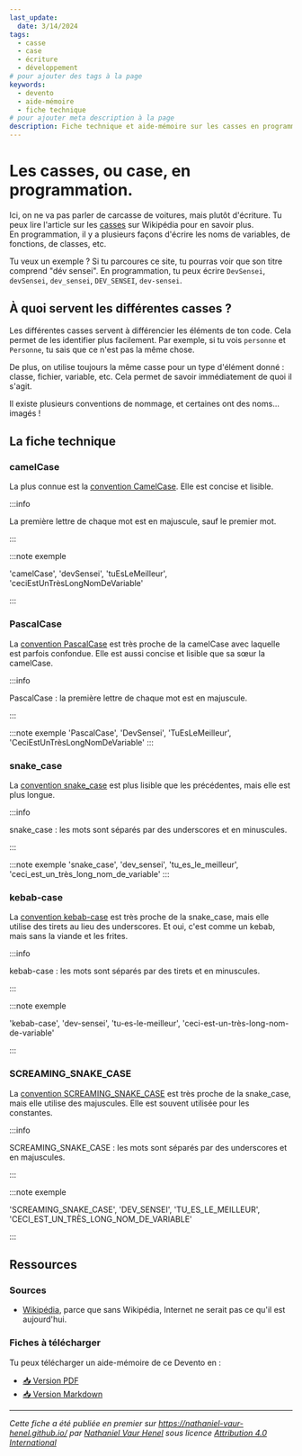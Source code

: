 ```yaml
---
last_update:
  date: 3/14/2024
tags:
  - casse
  - case
  - écriture
  - développement
# pour ajouter des tags à la page
keywords:
  - devento
  - aide-mémoire
  - fiche technique
# pour ajouter meta description à la page
description: Fiche technique et aide-mémoire sur les casses en programmation
---
```


# Les casses, ou case, en programmation.

Ici, on ne va pas parler de carcasse de voitures, mais plutôt d'écriture. Tu peux lire l'article sur les [casses](https://fr.wikipedia.org/wiki/Casse_(typographie)) sur Wikipédia pour en savoir plus.  
En programmation, il y a plusieurs façons d'écrire les noms de variables, de fonctions, de classes, etc. 

Tu veux un exemple ? Si tu parcoures ce site, tu pourras voir que son titre comprend "dév sensei". En programmation, tu peux écrire `DevSensei`, `devSensei`, `dev_sensei`, `DEV_SENSEI`, `dev-sensei`. 

## À quoi servent les différentes casses ?

Les différentes casses servent à différencier les éléments de ton code. Cela permet de les identifier plus facilement. Par exemple, si tu vois `personne` et  `Personne`, tu sais que ce n'est pas la même chose. 

De plus, on utilise toujours la même casse pour un type d'élément donné : classe, fichier, variable, etc. Cela permet de savoir immédiatement de quoi il s'agit.

Il existe plusieurs conventions de nommage, et certaines ont des noms... imagés !  

## La fiche technique

### camelCase

La plus connue est la [convention CamelCase](https://fr.wikipedia.org/wiki/Camel_case). Elle est concise et lisible. 

:::info

La première lettre de chaque mot est en majuscule, sauf le premier mot.

:::

:::note exemple

'camelCase', 'devSensei', 'tuEsLeMeilleur', 'ceciEstUnTrèsLongNomDeVariable'

:::

### PascalCase

La [convention PascalCase](https://fr.wikipedia.org/wiki/PascalCase) est très proche de la camelCase avec laquelle est parfois confondue. Elle est aussi concise et lisible que sa sœur la camelCase.

:::info

PascalCase : la première lettre de chaque mot est en majuscule.

:::

:::note exemple
'PascalCase', 'DevSensei', 'TuEsLeMeilleur', 'CeciEstUnTrèsLongNomDeVariable'
:::

### snake_case

La [convention snake_case](https://fr.wikipedia.org/wiki/Snake_case) est plus lisible que les précédentes, mais elle est plus longue. 

:::info

snake_case : les mots sont séparés par des underscores et en minuscules.

:::

:::note exemple
'snake_case', 'dev_sensei', 'tu_es_le_meilleur', 'ceci_est_un_très_long_nom_de_variable'
:::

### kebab-case

La [convention kebab-case](https://fr.wikipedia.org/wiki/Kebab_case) est très proche de la snake_case, mais elle utilise des tirets au lieu des underscores. Et oui, c'est comme un kebab, mais sans la viande et les frites.

:::info

kebab-case : les mots sont séparés par des tirets et en minuscules.

:::

:::note exemple

'kebab-case', 'dev-sensei', 'tu-es-le-meilleur', 'ceci-est-un-très-long-nom-de-variable'

:::

### SCREAMING_SNAKE_CASE

La [convention SCREAMING_SNAKE_CASE](https://fr.wikipedia.org/wiki/Snake_case) est très proche de la snake_case, mais elle utilise des majuscules. Elle est souvent utilisée pour les constantes.

:::info

SCREAMING_SNAKE_CASE : les mots sont séparés par des underscores et en majuscules.

:::

:::note exemple

'SCREAMING_SNAKE_CASE', 'DEV_SENSEI', 'TU_ES_LE_MEILLEUR', 'CECI_EST_UN_TRÈS_LONG_NOM_DE_VARIABLE'

:::

## Ressources

### Sources

- [Wikipédia](https://fr.wikipedia.org/wiki/Expression_r%C3%A9guli%C3%A8re), parce que sans Wikipédia, Internet ne serait pas ce qu'il est aujourd'hui.

### Fiches à télécharger

Tu peux télécharger un aide-mémoire de ce Devento en :
- [📥 Version PDF](casses_aide-mémoire.pdf)
- [📥 Version Markdown](casses_aide-mémoire.markdown)

---

_Cette fiche a été publiée en premier sur https://nathaniel-vaur-henel.github.io/ par [Nathaniel Vaur Henel](https://nathaniel-vaur-henel.github.io/crafters/nathaniel-vaur-henel) sous licence [Attribution 4.0 International](https://creativecommons.org/licenses/by/4.0/)_
